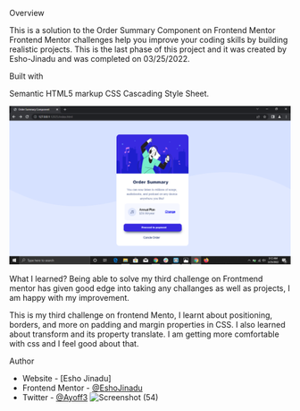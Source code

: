Overview

This is a solution to the Order Summary Component on Frontend Mentor
Frontend Mentor challenges help you improve your coding skills by building realistic projects.
This is the last phase of this project and it was created by Esho-Jinadu and was completed on 03/25/2022.

Built with

Semantic HTML5 markup
CSS Cascading Style Sheet.

<img src="design/Screenshot%20(54).png">

What I learned?
Being able to solve my third challenge on Frontmend mentor has given good edge into taking any challanges as well as projects, 
I am happy with my improvement.

This is my third challenge on frontend Mento, I learnt about positioning, borders, and more on padding and margin properties in CSS.
I also learned about transform and its property translate. I am getting more comfortable with css and I feel good about that.

Author

- Website - [Esho Jinadu]
- Frontend Mentor - [@EshoJinadu](https://www.frontendmentor.io/profile/@EshoJinadu)
- Twitter - [@Ayoff3](https://www.twitter.com/@Ayoff3)
![Screenshot (54)](https://user-images.githubusercontent.com/98701613/159995245-1dd69672-4583-4d6a-9b37-60db00479225.png)
